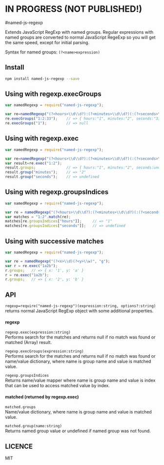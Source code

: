 # IN PROGRESS (NOT PUBLISHED!)

#named-js-regexp


Extends JavaScript RegExp with named groups. Regular expressions 
with named groups are converted to normal JavaScript RegeExp so you will get the same speed, 
except for initial parsing.

Syntax for named groups: `(?<name>expression)`

  
## Install

```sh
npm install named-js-regexp --save
```

## Using with regexp.execGroups
```javascript
var namedRegexp = require("named-js-regexp");

var re=namedRegexp("(?<hours>\\d\\d?):(?<minutes>\\d\\d?)(:(?<seconds>\\d\\d?))?");
re.execGroups("1:2:33");    // => { hours:"1", minutes:"2", seconds:"33" }
re.execGroups("1");         // => null

```

## Using with regexp.exec
```javascript
var namedRegexp = require("named-js-regexp");

var re=namedRegexp("(?<hours>\\d\\d?):(?<minutes>\\d\\d?)(:(?<seconds>\\d\\d?))?");
var result=re.exec("1:2");
result.groups;              // => { hours:"1", minutes:"2", seconds:undefined }
result.group("minutes");    // => "2"
result.group("seconds");    // => undefined
```

## Using with regexp.groupsIndices
```javascript
var namedRegexp = require("named-js-regexp");

var re = namedRegexp("(?<hours>\\d\\d?):(?<minutes>\\d\\d?)(:(?<seconds>\\d\\d?))?");
var matches = "1:2".match(re);
matches[re.groupsIndices["hours"]];     // => "1"
matches[re.groupsIndices["seconds"]];   // => undefined
```

## Using with successive matches
```javascript
var namedRegexp = require("named-js-regexp");

var re = namedRegexp("(?<x>\\d)(?<y>\\w)", "g");
var r = re.exec("1a2b");
r.groups;   // => { x: '1', y: 'a' }
r = re.exec("1a2b");
r.groups;   // => { x: '2', y: 'b' }
```

## API
`regexp=require("named-js-regexp")(expression:string, options?:string)`  
returns normal JavaScript RegExp object with some additional properties.

#### regexp
`regexp.exec(expression:string)`  
Performs search for the matches and returns null if no match was found or matched (Array) result.

`regexp.execGroups(expression:string)`  
Performs search for the matches and returns null if no match was found or name/value dictionary, where name is group name and value is matched value.  

`regexp.groupsIndices`  
Returns name/value mapper where name is group name and value is index that can be used to access matched value by index. 

#### matched (returned by regexp.exec)

`matched.groups`  
Name/value dictionary, where name is group name and value is matched value.

`matched.group(name:string)`  
Returns named group value or undefined if named group was not found.   



## LICENCE
MIT
